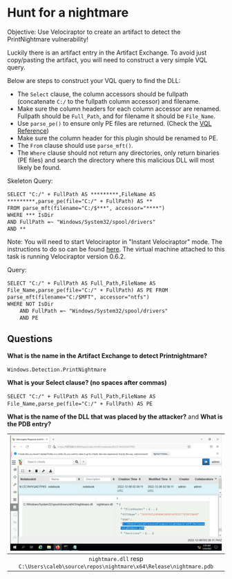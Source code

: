 # Hunt for a nightmare

Objective: Use Velociraptor to create an artifact to detect the PrintNightmare vulnerability!

Luckily there is an artifact entry in the Artifact Exchange. To avoid just copy/pasting the artifact, you will need to construct a very simple VQL query. 

Below are steps to construct your VQL query to find the DLL: 

* The `Select` clause, the column accessors should be fullpath (concatenate `C:/` to the fullpath column accessor) and filename. 
* Make sure the column headers for each column accessor are renamed. Fullpath should be `Full_Path`, and for filename it should be `File_Name`.
* Use `parse_pe()` to ensure only PE files are returned. (Check the [VQL Reference](https://docs.velociraptor.app/vql_reference/)) 
* Make sure the column header for this plugin should be renamed to PE. 
* The `From` clause should use `parse_mft()`.
* The `Where` clause should not return any directories, only return binaries (PE files) and search the directory where this malicious DLL will most likely be found.

Skeleton Query:

    SELECT "C:/" + FullPath AS *********,FileName AS *********,parse_pe(file="C:/" + FullPath) AS **
    FROM parse_mft(filename="C:/$***", accessor="****")
    WHERE *** IsDir
    AND FullPath =~ "Windows/System32/spool/drivers"
    AND **

Note: You will need to start Velociraptor in "Instant Velociraptor" mode. The instructions to do so can be found 
[here](https://docs.velociraptor.app/docs/deployment/#instant-velociraptor). The virtual machine attached to this 
task is running Velociraptor version 0.6.2.

Query:

    SELECT "C:/" + FullPath AS Full_Path,FileName AS File_Name,parse_pe(file="C:/" + FullPath) AS PE FROM parse_mft(filename="C:/$MFT", accessor="ntfs")
    WHERE NOT IsDir
        AND FullPath =~ "Windows/System32/spool/drivers"
        AND PE

## Questions

**What is the name in the Artifact Exchange to detect Printnightmare?**

`Windows.Detection.PrintNightmare`

**What is your Select clause? (no spaces after commas)**

`SELECT "C:/" + FullPath AS Full_Path,FileName AS File_Name,parse_pe(file="C:/" + FullPath) AS PE`

**What is the name of the DLL that was  placed by the attacker?** and **What is the PDB entry?**

| ![Velociraptor nightmare](../../_static/images/velociraptor-nightmare.png)
|:--:|
| `nightmare.dll` resp `C:\Users\caleb\source\repos\nightmare\x64\Release\nightmare.pdb` |

